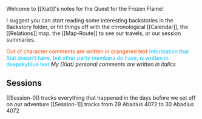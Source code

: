 Welcome to [[Xiat]]'s notes for the Quest for the Frozen Flame! 

I suggest you can start reading some interesting backstories in the Backstory folder, or hit things off with the chronological [[Calendar]], the [[Relations]] map, the [[Map-Route]] to see our travels, or our session summaries.

<font style="color:orangered">Out of character comments are written in orangered text</font>
<font style="color:deepskyblue">Information that Xiat doesn't have, but other party members do have, is written in deepskyblue text</font>
*My (Xiat) personal comments are written in italics*

## Sessions
[[Session-0]] tracks everything that happened in the days before we set off on our adventure
[[Session-1]] tracks from 29 Abadius 4072 to 30 Abadius 4072
